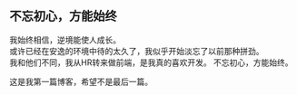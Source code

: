 ## 不忘初心，方能始终

我始终相信，逆境能使人成长。  
或许已经在安逸的环境中待的太久了，我似乎开始淡忘了以前那种拼劲。  
我和他们不同，我从HR转来做前端，是我真的喜欢开发。
不忘初心，方能始终。

这是我第一篇博客，希望不是最后一篇。

